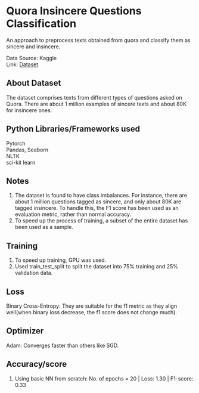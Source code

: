 # Quora Insincere Questions Classification   
An approach to preprocess texts obtained from quora and classify them as sincere and insincere.  
  
Data Source: Kaggle  
Link: [Dataset](https://www.kaggle.com/competitions/quora-insincere-questions-classification)

## About Dataset  
The dataset comprises texts from different types of questions asked on Quora. There are about 1 million examples of sincere texts and about 80K for insincere ones.     

## Python Libraries/Frameworks used  
Pytorch  
Pandas, Seaborn  
NLTK  
sci-kit learn  

## Notes  
1. The dataset is found to have class imbalances. For instance, there are about 1 million questions tagged as sincere, and only about 80K are tagged insincere. To handle this, the F1 score has been used as an evaluation metric, rather than normal accuracy.
2. To speed up the process of training, a subset of the entire dataset has been used as a sample.  

## Training  
1. To speed up training, GPU was used.
2. Used train_test_split to split the dataset into 75% training and 25% validation data.

## Loss  
Binary Cross-Entropy: They are suitable for the f1 metric as they align well(when binary loss decrease, the f1 score does not change much).  

## Optimizer  
Adam: Converges faster than others like SGD.

## Accuracy/score  
1. Using basic NN from scratch:
   No. of epochs = 20 | 
   Loss: 1.30 | 
   F1-score: 0.33 







